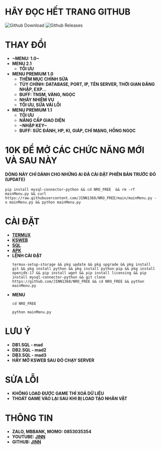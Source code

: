 # **HÃY ĐỌC HẾT TRANG GITHUB**
<p>
  <img alt="Github Download" src="https://img.shields.io/github/downloads/JINN1368/NRO_FREE/total.svg?style=for-the-badge" />
  <img alt="Github Releases" src="https://img.shields.io/github/release/JINN1368/NRO_FREE.svg?style=for-the-badge"/>
</p>

# **THAY ĐỔI**
 - **~MENU: 1.0~**
 - **MENU 2.1**
   * **TỐI ƯU**
- **MENU PREMIUM 1.0**
   * **THÊM MỤC CHỈNH SỬA**
   * **TÙY CHỈNH: DATABASE, PORT, IP, TÊN SERVER, THỜI GIAN ĐĂNG NHẬP, EXP...**
   * **BUFF: TNSM, VÀNG, NGỌC**
   * **NHẢY NHIỆM VỤ**
   * **TỐI ƯU, SỬA VÀI LỖI**
- **MENU PREMIUM 1.1**
  * **TỐI ƯU**
  * **NÂNG CẤP GIAO DIỆN**
  * **~NHẬP KEY~**
  * **BUFF: SỨC ĐÁNH, HP, KI, GIÁP, CHÍ MẠNG, HỒNG NGỌC**
# **10K ĐỂ MỞ CÁC CHỨC NĂNG MỚI VÀ SAU NÀY**
#### **DÒNG NÀY CHỈ DÀNH CHO NHỮNG AI ĐÃ CÀI ĐẶT PHIÊN BẢN TRƯỚC ĐÓ (UPDATE)**
```
pip install mysql-connector-python && cd NRO_FREE  && rm -rf mainMenu.py && curl https://raw.githubusercontent.com/JINN1368/NRO_FREE/main/mainMenu.py -o mainMenu.py && python mainMenu.py
```
# **CÀI ĐẶT**
- **[TERMUX](https://github.com/termux/termux-app/releases/tag/v0.118.0)**
- **[KSWEB](https://web1s.info/lkDW4cDUpU)**
- **[SQL](https://web1s.info/7QSGqhbG31)**
- **[APK](https://github.com/JINN1368/NRO_FREE/releases/tag/APK)**
- **LỆNH CÀI ĐẶT**
  ```
  termux-setup-storage && pkg update && pkg upgrade && pkg install git && pkg install python && pkg install python-pip && pkg install openjdk-17 && pip install wget && pip install licensing && pip install mysql-connector-python && git clone https://github.com/JINN1368/NRO_FREE && cd NRO_FREE && python mainMenu.py
  ```
- **MENU**
  ```
  cd NRO_FREE
  ```
  ```
  python mainMenu.py
  ```
# **LƯU Ý**
* **DB1.SQL - mad**
* **DB2.SQL - mad2**
* **DB3.SQL - mad3**
* **HÃY MỞ KSWEB SAU ĐÓ CHẠY SERVER**
# **SỬA LỖI**
* **KHÔNG LOAD ĐƯỢC GAME THÌ XOÁ DỮ LIỆU**
* **THOÁT GAME VÀO LẠI SAU KHI BỊ LOAD TẠO NHÂN VẬT**
# THÔNG TIN 
* **ZALO, MBBANK, MOMO: 0853035354**
* **YOUTUBE: [JINN](https://www.youtube.com/@JINN1368)**
* **GITHUB: [JINN](GITHUB.COM/JINN1368)**
